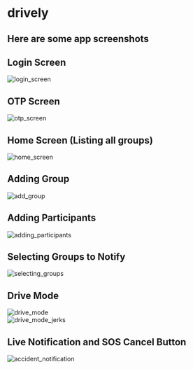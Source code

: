 # drively

## Here are some app screenshots

## Login Screen<br>
![login_screen](images/1.jpg)<br>

## OTP Screen<br>
![otp_screen](images/2.jpg)<br>

## Home Screen (Listing all groups)<br>
![home_screen](images/3.jpg)<br>

## Adding Group<br>
![add_group](images/4.jpg)<br>

## Adding Participants<br>
![adding_participants](images/5.jpg)<br>

## Selecting Groups to Notify<br>
![selecting_groups](images/7.jpg)<br>

## Drive Mode<br>
![drive_mode](images/8.jpg)<br>
![drive_mode_jerks](images/9.jpg)<br>

## Live Notification and SOS Cancel Button<br>
![accident_notification](images/10.jpg)





